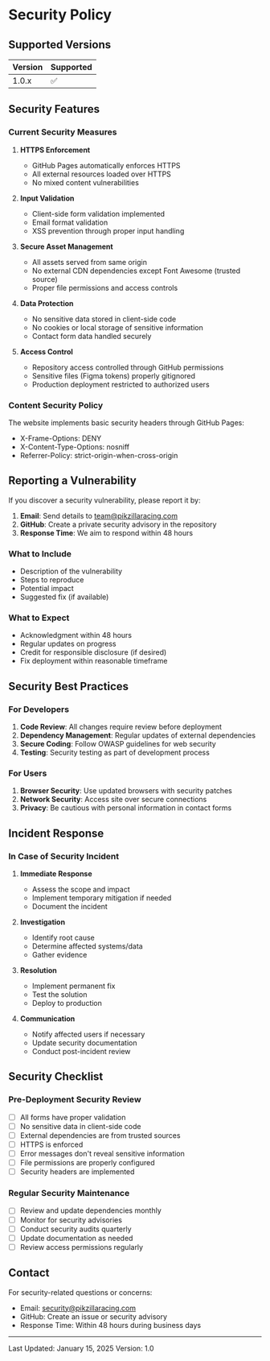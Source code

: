 # Security Policy

## Supported Versions

| Version | Supported          |
| ------- | ------------------ |
| 1.0.x   | :white_check_mark: |

## Security Features

### Current Security Measures

1. **HTTPS Enforcement**
   - GitHub Pages automatically enforces HTTPS
   - All external resources loaded over HTTPS
   - No mixed content vulnerabilities

2. **Input Validation**
   - Client-side form validation implemented
   - Email format validation
   - XSS prevention through proper input handling

3. **Secure Asset Management**
   - All assets served from same origin
   - No external CDN dependencies except Font Awesome (trusted source)
   - Proper file permissions and access controls

4. **Data Protection**
   - No sensitive data stored in client-side code
   - No cookies or local storage of sensitive information
   - Contact form data handled securely

5. **Access Control**
   - Repository access controlled through GitHub permissions
   - Sensitive files (Figma tokens) properly gitignored
   - Production deployment restricted to authorized users

### Content Security Policy

The website implements basic security headers through GitHub Pages:
- X-Frame-Options: DENY
- X-Content-Type-Options: nosniff
- Referrer-Policy: strict-origin-when-cross-origin

## Reporting a Vulnerability

If you discover a security vulnerability, please report it by:

1. **Email**: Send details to team@pikzillaracing.com
2. **GitHub**: Create a private security advisory in the repository
3. **Response Time**: We aim to respond within 48 hours

### What to Include

- Description of the vulnerability
- Steps to reproduce
- Potential impact
- Suggested fix (if available)

### What to Expect

- Acknowledgment within 48 hours
- Regular updates on progress
- Credit for responsible disclosure (if desired)
- Fix deployment within reasonable timeframe

## Security Best Practices

### For Developers

1. **Code Review**: All changes require review before deployment
2. **Dependency Management**: Regular updates of external dependencies
3. **Secure Coding**: Follow OWASP guidelines for web security
4. **Testing**: Security testing as part of development process

### For Users

1. **Browser Security**: Use updated browsers with security patches
2. **Network Security**: Access site over secure connections
3. **Privacy**: Be cautious with personal information in contact forms

## Incident Response

### In Case of Security Incident

1. **Immediate Response**
   - Assess the scope and impact
   - Implement temporary mitigation if needed
   - Document the incident

2. **Investigation**
   - Identify root cause
   - Determine affected systems/data
   - Gather evidence

3. **Resolution**
   - Implement permanent fix
   - Test the solution
   - Deploy to production

4. **Communication**
   - Notify affected users if necessary
   - Update security documentation
   - Conduct post-incident review

## Security Checklist

### Pre-Deployment Security Review

- [ ] All forms have proper validation
- [ ] No sensitive data in client-side code
- [ ] External dependencies are from trusted sources
- [ ] HTTPS is enforced
- [ ] Error messages don't reveal sensitive information
- [ ] File permissions are properly configured
- [ ] Security headers are implemented

### Regular Security Maintenance

- [ ] Review and update dependencies monthly
- [ ] Monitor for security advisories
- [ ] Conduct security audits quarterly
- [ ] Update documentation as needed
- [ ] Review access permissions regularly

## Contact

For security-related questions or concerns:
- Email: security@pikzillaracing.com
- GitHub: Create an issue or security advisory
- Response Time: Within 48 hours during business days

---

Last Updated: January 15, 2025
Version: 1.0
